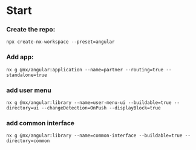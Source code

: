 # Start


### Create the repo:
 ```
npx create-nx-workspace --preset=angular
 ```

### Add app:
 ```
nx g @nx/angular:application --name=partner --routing=true --standalone=true
 ```

### add user menu
```
nx g @nx/angular:library --name=user-menu-ui --buildable=true --directory=ui --changeDetection=OnPush --displayBlock=true
```

### add common interface
```
nx g @nx/angular:library --name=common-interface --buildable=true --directory=common
```
